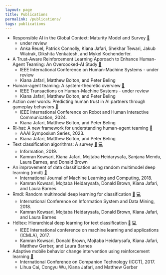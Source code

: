 ```yaml
---
layout: page
title: Publications
permalink: /publications/
tags: publications
---
```


* Responsible AI in the Global Context: Maturity Model and Survey [📄](https://arxiv.org/pdf/2410.09985)
    * under review
    * Anka Reuel, Patrick Connolly, Kiana Jafari, Shekhar Tewari, Jakub Wiatrak, Dikshita Venkatesh, and Mykel Kochenderfer.
* A Trust-Aware Reinforcement Learning Approach to Enhance Human-Agent Teaming: An Overcooked-AI Study [📄]()
    * IEEE International Conference on Human-Machine Systems - under review
    * Kiana Jafari, Matthew Bolton, and Peter Beling
* Human-agent teaming: A system-theoretic overview [📄](https://www.researchgate.net/publication/377743119_Human-Agent_Teaming_A_System-Theoretic_Overview)
    * IEEE Transactions on Human-Machine Systems - under review
    * Kiana Jafari, Matthew Bolton, and Peter Beling
* Action over words: Predicting human trust in AI partners through gameplay behaviors [📄](https://www.researchgate.net/publication/379496853_Action_Over_Words_Predicting_Human_Trust_in_AI_Partners_Through_Gameplay_Behaviors)
    * IEEE International Conference on Robot and Human Interactive Communication, 2024.
    * Kiana Jafari, Matthew Bolton, and Peter Beling
* Rl-hat: A new framework for understanding human-agent teaming [📄](https://ojs.aaai.org/index.php/AAAI-SS/article/view/27480)
    * AAAI Symposium Series, 2023.
    * Kiana Jafari, Matthew Bolton, and Peter Beling
* Text classification algorithms: A survey [📄](https://www.mdpi.com/2078-2489/10/4/150?source=post_page---------------------------) [💻](https://github.com/kk7nc/Text_Classification)
    * Information, 2019.
    * Kamran Kowsari, Kiana Jafari, Mojtaba Heidarysafa, Sanjana Mendu, Laura Barnes, and Donald Brown
* An improvement of data classification using random multimodel deep learning (rmdl) [📄](https://arxiv.org/pdf/1808.08121)
    * International Journal of Machine Learning and Computing, 2018.
    * Kamran Kowsari, Mojtaba Heidarysafa, Donald Brown, Kiana Jafari, and Laura Barnes
* Rmdl: Random multimodel deep learning for classification [📄](https://dl.acm.org/doi/pdf/10.1145/3206098.3206111?casa_token=rvrKXzlR9D4AAAAA:Ccun1cavgQ-K3e0S2n-KJvDDfuQ4NgI2-4fvhtQTuCW5LbNSXbc8NYTeSGSs9ZK9ABAjDNEjTeE) [💻](https://github.com/kk7nc/RMDL)
    * International Conference on Information System and Data Mining, 2018.
    * Kamran Kowsari, Mojtaba Heidarysafa, Donald Brown, Kiana Jafari, and Laura Barnes
* Hdltex: Hierarchical deep learning for text classification [📄](https://ieeexplore.ieee.org/document/8260658) [💻](https://github.com/kk7nc/HDLTex)
    * IEEE International conference on machine learning and applications (ICMLA), 2017.
    * Kamran Kowsari, Donald Brown, Mojtaba Heidarysafa, Kiana Jafari, Matthew Gerber, and Laura Barnes
* Adaptive mobile behavior change intervention using reinforcement learning [📄](https://ieeexplore.ieee.org/document/8287078)
    * International Conference on Companion Technology (ICCT), 2017.
    * Lihua Cai, Congyu Wu, Kiana Jafari, and Matthew Gerber